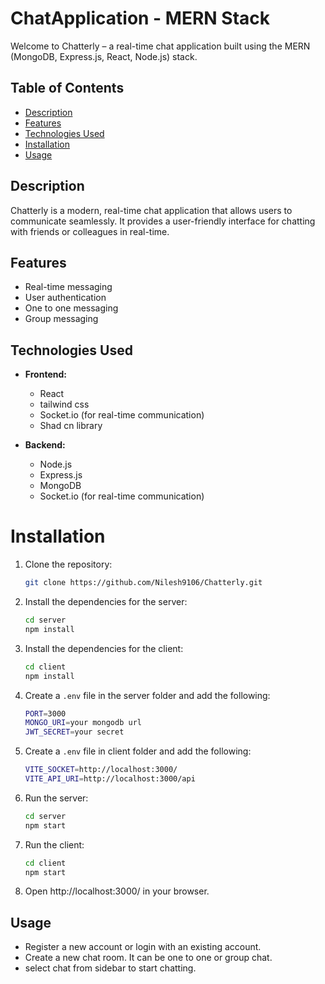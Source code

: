 # ChatApplication - MERN Stack

Welcome to Chatterly – a real-time chat application built using the MERN (MongoDB, Express.js, React, Node.js) stack.

## Table of Contents

- [Description](#description)
- [Features](#features)
- [Technologies Used](#technologies-used)
- [Installation](#installation)
- [Usage](#usage)

## Description

Chatterly is a modern, real-time chat application that allows users to communicate seamlessly. It provides a user-friendly interface for chatting with friends or colleagues in real-time.

## Features

- Real-time messaging
- User authentication
- One to one messaging
- Group messaging

## Technologies Used

- **Frontend:**
  - React
  - tailwind css
  - Socket.io (for real-time communication)
  - Shad cn library

- **Backend:**
  - Node.js
  - Express.js
  - MongoDB
  - Socket.io (for real-time communication)

# Installation

1. Clone the repository:

   ```bash
   git clone https://github.com/Nilesh9106/Chatterly.git
   ```
2. Install the dependencies for the server:

    ```bash
    cd server
    npm install 
    ```
3. Install the dependencies for the client:

    ```bash
    cd client
    npm install 
    ```
4. Create a `.env` file in the server folder and add the following:

    ```bash
    PORT=3000
    MONGO_URI=your mongodb url
    JWT_SECRET=your secret
    ```
5. Create a `.env` file in client folder and add the following:

    ```bash
    VITE_SOCKET=http://localhost:3000/
    VITE_API_URI=http://localhost:3000/api
    ```
6. Run the server:

    ```bash
    cd server
    npm start
    ```
7. Run the client:

    ```bash
    cd client
    npm start
    ```
8. Open http://localhost:3000/ in your browser.

## Usage

- Register a new account or login with an existing account.
- Create a new chat room. It can be one to one or group chat.
- select chat from sidebar to start chatting.
